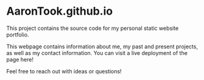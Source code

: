 # AaronTook.github.io
This project contains the source code for my personal static website portfolio.

This webpage contains information about me, my past and present projects, as well as my contact information. You can visit a live deployment of the page <a href="https://aarontook.github.io/" target="_blank" style="text-decoration:none">here</a>! 

Feel free to reach out with ideas or questions!
